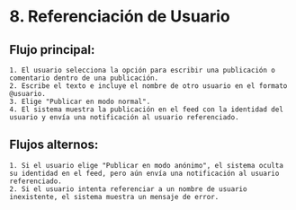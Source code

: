 # 8. Referenciación de Usuario

## Flujo principal:
    1. El usuario selecciona la opción para escribir una publicación o comentario dentro de una publicación.
    2. Escribe el texto e incluye el nombre de otro usuario en el formato @usuario.
    3. Elige "Publicar en modo normal".
    4. El sistema muestra la publicación en el feed con la identidad del usuario y envía una notificación al usuario referenciado.

## Flujos alternos:
    1. Si el usuario elige "Publicar en modo anónimo", el sistema oculta su identidad en el feed, pero aún envía una notificación al usuario referenciado.
    2. Si el usuario intenta referenciar a un nombre de usuario inexistente, el sistema muestra un mensaje de error.